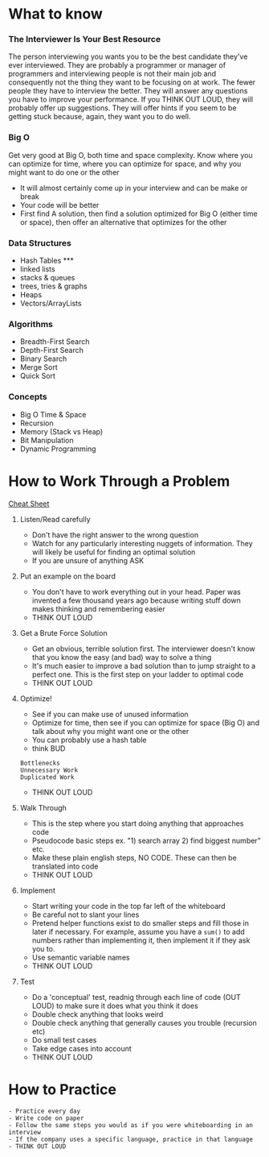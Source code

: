 # What to know
### The Interviewer Is Your Best Resource
The person interviewing you wants you to be the best candidate they've ever interviewed. They are probably a programmer or manager of programmers and interviewing people is not their main job and consequently not the thing they want to be focusing on at work. The fewer people they have to interview the better. They will answer any questions you have to improve your performance. If you THINK OUT LOUD, they will probably offer up suggestions. They will offer hints if you seem to be getting stuck because, again, they want you to do well.

### Big O
Get very good at Big O, both time and space complexity. Know where you can
optimize for time, where you can optimize for space, and why you might want to
do one or the other
- It will almost certainly come up in your interview and can be make or
break
- Your code will be better
- First find A solution, then find a solution optimized for Big O (either
time or space), then offer an alternative that optimizes for the other 
    
### Data Structures
- Hash Tables ***
- linked lists
- stacks & queues
- trees, tries & graphs
- Heaps
- Vectors/ArrayLists

### Algorithms
- Breadth-First Search
- Depth-First Search
- Binary Search
- Merge Sort
- Quick Sort

### Concepts
- Big O Time & Space
- Recursion
- Memory (Stack vs Heap)
- Bit Manipulation
- Dynamic Programming
    
# How to Work Through a Problem
[Cheat
Sheet](https://www.crackingthecodinginterview.com/uploads/6/5/2/8/6528028/cracking_the_coding_skills_-_v6.pdf)

1. Listen/Read carefully
    - Don't have the right answer to the wrong question
    - Watch for any particularly interesting nuggets of information. They will
    likely be useful for finding an optimal solution
    - If you are unsure of anything ASK
2. Put an example on the board
    - You don't have to work everything out in your head. Paper was invented a
    few thousand years ago because writing stuff down makes thinking and
    remembering easier
    - THINK OUT LOUD
3. Get a Brute Force Solution
    - Get an obvious, terrible solution first. The interviewer doesn't know that
    you know the easy (and bad) way to solve a thing    
    - It's much easier to improve a bad solution than to jump straight to a
    perfect one. This is the first step on your ladder to optimal code
    - THINK OUT LOUD
4. Optimize!
    - See if you can make use of unused information
    - Optimize for time, then see if you can optimize for space (Big O) and talk
    about why you might want one or the other
    - You can probably use a hash table
    - think BUD
    ```
    Bottlenecks
    Unnecessary Work
    Duplicated Work
    ```
    - THINK OUT LOUD
    
5. Walk Through
    - This is the step where you start doing anything that approaches code
    - Pseudocode basic steps ex. "1) search array 2) find biggest number" etc.
    - Make these plain english steps, NO CODE. These can then be translated into
    code
    - THINK OUT LOUD
6. Implement
    - Start writing your code in the top far left of the whiteboard
    - Be careful not to slant your lines
    - Pretend helper functions exist to do smaller steps and fill those in later
    if necessary. For example, assume you have a `sum()` to add numbers rather
    than implementing it, then implement it if they ask you to.
    - Use semantic variable names
    - THINK OUT LOUD
7. Test
    - Do a 'conceptual' test, readnig through each line of code (OUT LOUD) to
    make sure it does what you think it does
    - Double check anything that looks weird
    - Double check anything that generally causes you trouble (recursion etc)
    - Do small test cases
    - Take edge cases into account
    - THINK OUT LOUD

# How to Practice
    - Practice every day
    - Write code on paper
    - Follow the same steps you would as if you were whiteboarding in an interview
    - If the company uses a specific language, practice in that language    
    - THINK OUT LOUD
